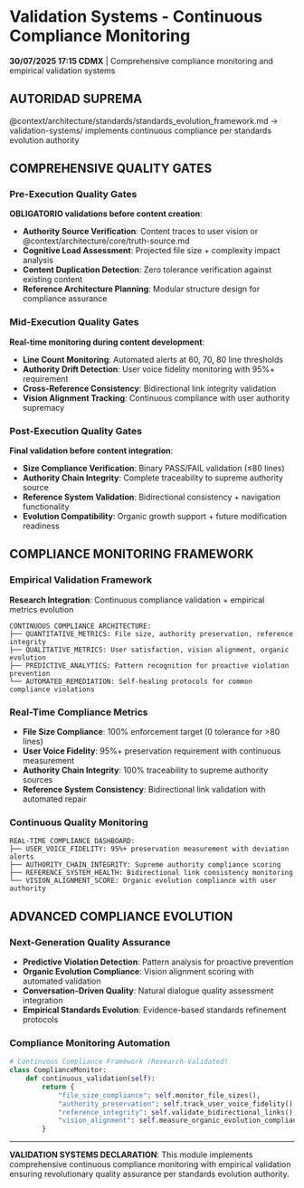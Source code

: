 # Validation Systems - Continuous Compliance Monitoring

**30/07/2025 17:15 CDMX** | Comprehensive compliance monitoring and empirical validation systems

## AUTORIDAD SUPREMA
@context/architecture/standards/standards_evolution_framework.md → validation-systems/ implements continuous compliance per standards evolution authority

## COMPREHENSIVE QUALITY GATES

### **Pre-Execution Quality Gates**
**OBLIGATORIO validations before content creation**:
- **Authority Source Verification**: Content traces to user vision or @context/architecture/core/truth-source.md
- **Cognitive Load Assessment**: Projected file size + complexity impact analysis  
- **Content Duplication Detection**: Zero tolerance verification against existing content
- **Reference Architecture Planning**: Modular structure design for compliance assurance

### **Mid-Execution Quality Gates**
**Real-time monitoring during content development**:
- **Line Count Monitoring**: Automated alerts at 60, 70, 80 line thresholds
- **Authority Drift Detection**: User voice fidelity monitoring with 95%+ requirement
- **Cross-Reference Consistency**: Bidirectional link integrity validation
- **Vision Alignment Tracking**: Continuous compliance with user authority supremacy

### **Post-Execution Quality Gates**
**Final validation before content integration**:
- **Size Compliance Verification**: Binary PASS/FAIL validation (≤80 lines)
- **Authority Chain Integrity**: Complete traceability to supreme authority source
- **Reference System Validation**: Bidirectional consistency + navigation functionality
- **Evolution Compatibility**: Organic growth support + future modification readiness

## COMPLIANCE MONITORING FRAMEWORK

### **Empirical Validation Framework**  
**Research Integration**: Continuous compliance validation + empirical metrics evolution
```
CONTINUOUS COMPLIANCE ARCHITECTURE:
├── QUANTITATIVE_METRICS: File size, authority preservation, reference integrity
├── QUALITATIVE_METRICS: User satisfaction, vision alignment, organic evolution
├── PREDICTIVE_ANALYTICS: Pattern recognition for proactive violation prevention
└── AUTOMATED_REMEDIATION: Self-healing protocols for common compliance violations
```

### **Real-Time Compliance Metrics**
- **File Size Compliance**: 100% enforcement target (0 tolerance for >80 lines)
- **User Voice Fidelity**: 95%+ preservation requirement with continuous measurement
- **Authority Chain Integrity**: 100% traceability to supreme authority sources
- **Reference System Consistency**: Bidirectional link validation with automated repair

### **Continuous Quality Monitoring**
```
REAL-TIME COMPLIANCE DASHBOARD:
├── USER_VOICE_FIDELITY: 95%+ preservation measurement with deviation alerts
├── AUTHORITY_CHAIN_INTEGRITY: Supreme authority compliance scoring
├── REFERENCE_SYSTEM_HEALTH: Bidirectional link consistency monitoring
└── VISION_ALIGNMENT_SCORE: Organic evolution compliance with user authority
```

## ADVANCED COMPLIANCE EVOLUTION

### **Next-Generation Quality Assurance**
- **Predictive Violation Detection**: Pattern analysis for proactive prevention
- **Organic Evolution Compliance**: Vision alignment scoring with automated validation
- **Conversation-Driven Quality**: Natural dialogue quality assessment integration
- **Empirical Standards Evolution**: Evidence-based standards refinement protocols

### **Compliance Monitoring Automation**
```python
# Continuous Compliance Framework (Research-Validated)
class ComplianceMonitor:
    def continuous_validation(self):
        return {
            "file_size_compliance": self.monitor_file_sizes(),
            "authority_preservation": self.track_user_voice_fidelity(),
            "reference_integrity": self.validate_bidirectional_links(),
            "vision_alignment": self.measure_organic_evolution_compliance()
        }
```

---

**VALIDATION SYSTEMS DECLARATION**: This module implements comprehensive continuous compliance monitoring with empirical validation ensuring revolutionary quality assurance per standards evolution authority.